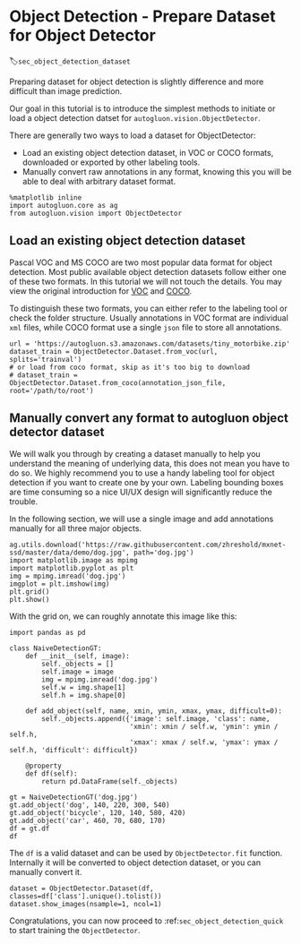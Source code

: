 # Object Detection - Prepare Dataset for Object Detector
:label:`sec_object_detection_dataset`

Preparing dataset for object detection is slightly difference and more difficult than image prediction.


Our goal in this tutorial is to introduce the simplest methods to initiate or load a object detection datset for `autogluon.vision.ObjectDetector`.

There are generally two ways to load a dataset for ObjectDetector:
- Load an existing object detection dataset, in VOC or COCO formats, downloaded or exported by other labeling tools.
- Manually convert raw annotations in any format, knowing this you will be able to deal with arbitrary dataset format.

```{.python .input}
%matplotlib inline
import autogluon.core as ag
from autogluon.vision import ObjectDetector
```

## Load an existing object detection dataset
Pascal VOC and MS COCO are two most popular data format for object detection. Most public available object detection datasets follow either one of these two formats. In this tutorial we will not touch the details. You may view the original introduction for [VOC](http://host.robots.ox.ac.uk/pascal/VOC/) and [COCO](https://cocodataset.org/#home).

To distinguish these two formats, you can either refer to the labeling tool or check the folder structure. Usually annotations in VOC format are individual `xml` files, while COCO format use a single `json` file to store all annotations.

```{.python .input}
url = 'https://autogluon.s3.amazonaws.com/datasets/tiny_motorbike.zip'
dataset_train = ObjectDetector.Dataset.from_voc(url, splits='trainval')
# or load from coco format, skip as it's too big to download
# dataset_train = ObjectDetector.Dataset.from_coco(annotation_json_file, root='/path/to/root')
```

## Manually convert any format to autogluon object detector dataset

We will walk you through by creating a dataset manually to help you understand the meaning of underlying data, this does not mean you have to do so. We highly recommend you to use a handy labeling tool for object detection if you want to create one by your own. Labeling bounding boxes are time consuming so a nice UI/UX design will significantly reduce the trouble.

In the following section, we will use a single image and add annotations manually for all three major objects.

```{.python .input}
ag.utils.download('https://raw.githubusercontent.com/zhreshold/mxnet-ssd/master/data/demo/dog.jpg', path='dog.jpg')
import matplotlib.image as mpimg
import matplotlib.pyplot as plt
img = mpimg.imread('dog.jpg')
imgplot = plt.imshow(img)
plt.grid()
plt.show()
```

With the grid on, we can roughly annotate this image like this:

```{.python .input}
import pandas as pd

class NaiveDetectionGT:
    def __init__(self, image):
        self._objects = []
        self.image = image
        img = mpimg.imread('dog.jpg')
        self.w = img.shape[1]
        self.h = img.shape[0]

    def add_object(self, name, xmin, ymin, xmax, ymax, difficult=0):
        self._objects.append({'image': self.image, 'class': name,
                              'xmin': xmin / self.w, 'ymin': ymin / self.h,
                              'xmax': xmax / self.w, 'ymax': ymax / self.h, 'difficult': difficult})

    @property
    def df(self):
        return pd.DataFrame(self._objects)

gt = NaiveDetectionGT('dog.jpg')
gt.add_object('dog', 140, 220, 300, 540)
gt.add_object('bicycle', 120, 140, 580, 420)
gt.add_object('car', 460, 70, 680, 170)
df = gt.df
df
```

The `df` is a valid dataset and can be used by `ObjectDetector.fit` function. Internally it will be converted to object detection dataset, or you can manually convert it.

```{.python .input}
dataset = ObjectDetector.Dataset(df, classes=df['class'].unique().tolist())
dataset.show_images(nsample=1, ncol=1)
```

Congratulations, you can now proceed to :ref:`sec_object_detection_quick` to start training the `ObjectDetector`.
